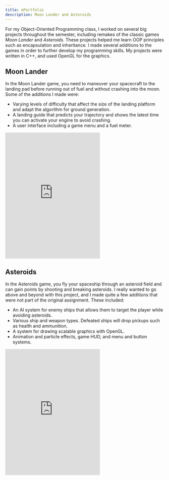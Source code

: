 ```yaml
---
title: ePortfolio
description: Moon Lander and Asteroids
---
```


For my Object-Oriented Programming class, I worked on several big projects throughout the semester, including remakes of the classic games *Moon Lander* and *Asteroids*. These projects helped me learn OOP principles such as encapsulation and inheritance. I made several additions to the games in order to further develop my programming skills. My projects were written in C++, and used OpenGL for the graphics.

## Moon Lander

In the Moon Lander game, you need to maneuver your spacecraft to the landing pad before running out of fuel and without crashing into the moon. Some of the additions I made were:
- Varying levels of difficulty that affect the size of the landing platform and adapt the algorithm for ground generation.
- A landing guide that predicts your trajectory and shows the latest time you can activate your engine to avoid crashing.
- A user interface including a game menu and a fuel meter.

<iframe width=auto height="400" src="https://www.youtube.com/embed/4S6C239ms9Y" frameborder="0" allowfullscreen></iframe>

## Asteroids

In the Asteroids game, you fly your spaceship through an asteroid field and can gain points by shooting and breaking asteroids. I really wanted to go above and beyond with this project, and I made quite a few additions that were not part of the original assignment. These included:
- An AI system for enemy ships that allows them to target the player while avoiding asteroids.
- Various ship and weapon types. Defeated ships will drop pickups such as health and ammunition.
- A system for drawing scalable graphics with OpenGL.
- Animation and particle effects, game HUD, and menu and button systems.

<iframe width=auto height="400" src="https://www.youtube.com/embed/v7Lh0hoqH3Q" frameborder="0" allowfullscreen></iframe>
